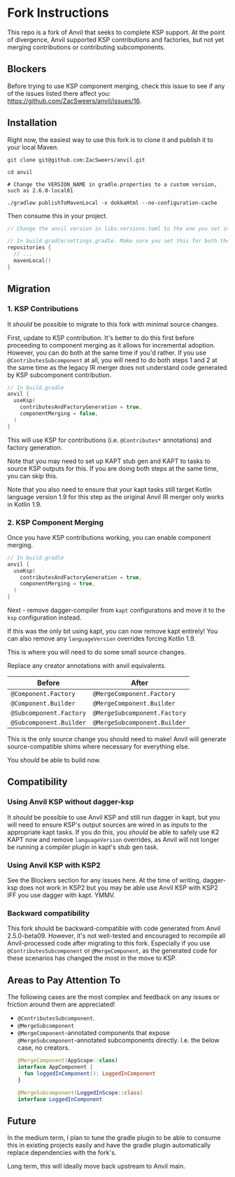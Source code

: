 Fork Instructions
=================

This repo is a fork of Anvil that seeks to complete KSP support. At the point of divergence,
Anvil supported KSP contributions and factories, but not yet merging contributions or
contributing subcomponents.

## Blockers

Before trying to use KSP component merging, check this issue to see if any of the issues
listed there affect you: https://github.com/ZacSweers/anvil/issues/16.

## Installation

Right now, the easiest way to use this fork is to clone it and publish it to your local Maven.

```shell
git clone git@github.com:ZacSweers/anvil.git

cd anvil

# Change the VERSION_NAME in gradle.properties to a custom version, such as 2.6.0-local01

./gradlew publishToMavenLocal -x dokkaHtml --no-configuration-cache
```

Then consume this in your project.

```kotlin
// Change the anvil version in libs.versions.toml to the one you set in VERSION_NAME above

// In build.gradle/settings.gradle. Make sure you set this for both the buildscript and project repositories
repositories {
  // ...
  mavenLocal()
}
```

## Migration

### 1. KSP Contributions

It _should_ be possible to migrate to this fork with minimal source changes.

First, update to KSP contribution. It's better to do this first before proceeding to component
merging as it allows for incremental adoption. However, you can do both at the same time if you'd
rather. If you use `@ContributesSubcomponent` at all, you will need to do both steps 1 and 2 at the
same time as the legacy IR merger does not understand code generated by KSP subcomponent
contribution.

```kotlin
// In build.gradle
anvil {
  useKsp(
    contributesAndFactoryGeneration = true,
    componentMerging = false,
  )
}
```

This will use KSP for contributions (i.e. `@Contributes*` annotations) and factory generation.

Note that you may need to set up KAPT stub gen and KAPT to tasks to source KSP outputs for this. If
you are doing both steps at the same time, you can skip this.

Note that you also need to ensure that your kapt tasks still target Kotlin language version 1.9 for
this step as the original Anvil IR merger only works in Kotlin 1.9.

### 2. KSP Component Merging

Once you have KSP contributions working, you can enable component merging.

```kotlin
// In build.gradle
anvil {
  useKsp(
    contributesAndFactoryGeneration = true,
    componentMerging = true,
  )
}

```

Next - remove dagger-compiler from `kapt` configurations and move it to the `ksp` configuration
instead.

If this was the only bit using kapt, you can now remove kapt entirely! You can also remove
any `languageVersion` overrides forcing Kotlin 1.9.

This is where you will need to do some small source changes.

Replace any creator annotations with anvil equivalents.

| Before                  | After                        |
|-------------------------|------------------------------|
| `@Component.Factory`    | `@MergeComponent.Factory`    |
| `@Component.Builder`    | `@MergeComponent.Builder`    |
| `@Subcomponent.Factory` | `@MergeSubcomponent.Factory` |
| `@Subcomponent.Builder` | `@MergeSubcomponent.Builder` |

This is the only source change you should need to make! Anvil will generate source-compatible shims
where necessary for everything else.

You _should_ be able to build now.

## Compatibility

### Using Anvil KSP without dagger-ksp

It _should_ be possible to use Anvil KSP and still run dagger in kapt, but you will need to ensure
KSP's output sources are wired in as inputs to the appropriate kapt tasks. If you do this, you
_should_ be able to safely use K2 KAPT now and remove `languageVersion` overrides, as Anvil will not
longer be running a compiler plugin in kapt's stub gen task.

### Using Anvil KSP with KSP2

See the Blockers section for any issues here. At the time of writing, dagger-ksp does not work in
KSP2 but you may be able use Anvil KSP with KSP2 IFF you use dagger with kapt. YMMV.

### Backward compatibility

This fork should be backward-compatible with code generated from Anvil 2.5.0-beta09. However, it's
not well-tested and encouraged to recompile all Anvil-processed code after migrating to this fork.
Especially if you use `@ContributesSubcomponent` or `@MergeComponent`, as the generated code for
these scenarios has changed the most in the move to KSP.

## Areas to Pay Attention To

The following cases are the most complex and feedback on any issues or friction around them are appreciated!

- `@ContributesSubcomponent`.
- `@MergeSubcomponent`
- `@MergeComponent`-annotated components that expose `@MergeSubcomponent`-annotated subcomponents directly. I.e. the below case, no creators.
  ```kotlin
  @MergeComponent(AppScope::class)
  interface AppComponent {
    fun loggedInComponent(): LoggedInComponent
  }
  
  @MergeSubcomponent(LoggedInScope::class)
  interface LoggedInComponent
  ```

## Future

In the medium term, I plan to tune the gradle plugin to be able to consume this in existing projects
easily and have the gradle plugin automatically replace dependencies with the fork's.

Long term, this will ideally move back upstream to Anvil main.

